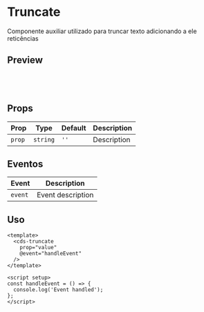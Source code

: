 # Truncate

Componente auxiliar utilizado para truncar texto adicionando a ele reticências

## Preview

<script setup>
import Truncate from '@/components/Truncate.vue';

const handleClick = () => {
  console.log('Component interaction');
};
</script>

<div class="demo-container">
  <Truncate />
</div>

## Props

| Prop | Type | Default | Description |
|------|------|---------|-------------|
| `prop` | `string` | `''` | Description |

## Eventos

| Event | Description |
|-------|-------------|
| `event` | Event description |

## Uso

```vue
<template>
  <cds-truncate
    prop="value"
    @event="handleEvent"
  />
</template>

<script setup>
const handleEvent = () => {
  console.log('Event handled');
};
</script>
```

<style scoped>
.demo-container {
  padding: 20px;
  border: 1px solid var(--vp-c-border);
  border-radius: 8px;
  margin: 16px 0;
}
</style>
